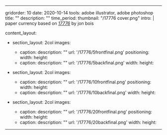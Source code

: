 ---

gridorder: 10
date: 2020-10-14
tools: adobe illustrator, adobe photoshop
title: ""
description: ""
time_period:
thumbnail: "/17776 cover.png"
intro: |
 paper currency based on <i><a href="https://www.sbnation.com/a/17776-football" target="_blank">17776</a></i> by jon bois

content_layout:
  - section_layout: 2col
    images:
      - caption:
        description: ""
        url: '/17776/5frontfinal.png'
        positioning: 
        width:
        height:
      - caption:
        description: ""
        url: '/17776/5backfinal.png'
        width:
        height:

  - section_layout: 2col
    images:
      - caption:
        description: ""
        url: '/17776/10frontfinal.png'
        positioning: 
        width:
        height:
      - caption:
        description: ""
        url: '/17776/10backfinal.png'
        width:
        height:

  - section_layout: 2col
    images:
      - caption:
        description: ""
        url: '/17776/20frontfinal.png'
        positioning: 
        width:
        height:
      - caption:
        description: ""
        url: '/17776/20backfinal.png'
        width:
        height:
---